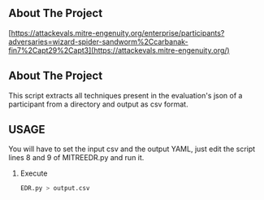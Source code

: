 
<!-- ABOUT THE PROJECT -->
## About The Project


[https://attackevals.mitre-engenuity.org/enterprise/participants?adversaries=wizard-spider-sandworm%2Ccarbanak-fin7%2Capt29%2Capt3](https://attackevals.mitre-engenuity.org/)



<!-- ABOUT THE PROJECT -->
## About The Project

This script extracts all techniques present in the evaluation's json of a participant from a directory and output as csv format. 





<!-- USAGE -->
## USAGE

You will have to set the input csv and the output YAML, just edit the script lines 8 and 9 of MITREEDR.py and run it.

1. Execute
   ```sh
   EDR.py > output.csv
   ```

